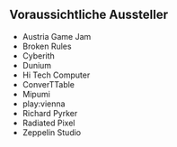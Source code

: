 ## Voraussichtliche Aussteller

* Austria Game Jam 
* Broken Rules
* Cyberith
* Dunium
* Hi Tech Computer
* ConverTTable
* Mipumi
* play:vienna
* Richard Pyrker
* Radiated Pixel
* Zeppelin Studio


